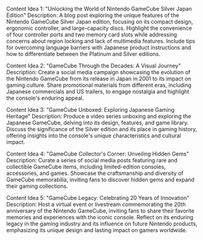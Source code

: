 Content Idea 1: "Unlocking the World of Nintendo GameCube Silver Japan Edition"
Description: A blog post exploring the unique features of the Nintendo GameCube Silver Japan edition, focusing on its compact design, ergonomic controller, and large-capacity discs. Highlight the convenience of four controller ports and two memory card slots while addressing concerns about region locking and lack of multimedia features. Include tips for overcoming language barriers with Japanese product instructions and how to differentiate between the Platinum and Silver editions.

Content Idea 2: "GameCube Through the Decades: A Visual Journey"
Description: Create a social media campaign showcasing the evolution of the Nintendo GameCube from its release in Japan in 2001 to its impact on gaming culture. Share promotional materials from different eras, including Japanese commercials and US trailers, to engage nostalgia and highlight the console's enduring appeal.

Content Idea 3: "GameCube Unboxed: Exploring Japanese Gaming Heritage"
Description: Produce a video series unboxing and exploring the Japanese GameCube, delving into its design, features, and game library. Discuss the significance of the Silver edition and its place in gaming history, offering insights into the console's unique characteristics and cultural impact.

Content Idea 4: "GameCube Collector's Corner: Unveiling Hidden Gems"
Description: Curate a series of social media posts featuring rare and collectible GameCube items, including limited-edition consoles, accessories, and games. Showcase the craftsmanship and diversity of GameCube memorabilia, inviting fans to discover hidden gems and expand their gaming collections.

Content Idea 5: "GameCube Legacy: Celebrating 20 Years of Innovation"
Description: Host a virtual event or livestream commemorating the 20th anniversary of the Nintendo GameCube, inviting fans to share their favorite memories and experiences with the iconic console. Reflect on its enduring legacy in the gaming industry and its influence on future Nintendo products, emphasizing its unique design and lasting impact on gamers worldwide.